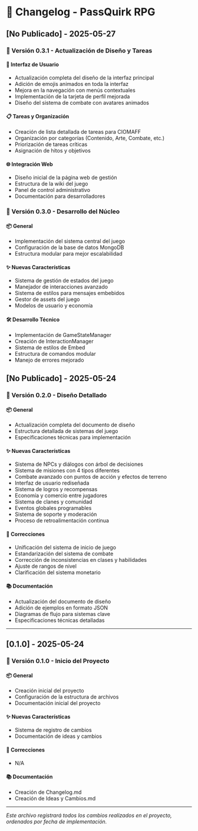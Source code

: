 # 📜 Changelog - PassQuirk RPG

## [No Publicado] - 2025-05-27
### 🚀 Versión 0.3.1 - Actualización de Diseño y Tareas
#### 🎨 Interfaz de Usuario
- Actualización completa del diseño de la interfaz principal
- Adición de emojis animados en toda la interfaz
- Mejora en la navegación con menús contextuales
- Implementación de la tarjeta de perfil mejorada
- Diseño del sistema de combate con avatares animados

#### 📋 Tareas y Organización
- Creación de lista detallada de tareas para CIOMAFF
- Organización por categorías (Contenido, Arte, Combate, etc.)
- Priorización de tareas críticas
- Asignación de hitos y objetivos

#### 🌐 Integración Web
- Diseño inicial de la página web de gestión
- Estructura de la wiki del juego
- Panel de control administrativo
- Documentación para desarrolladores

### 🚀 Versión 0.3.0 - Desarrollo del Núcleo
#### 📦 General
- Implementación del sistema central del juego
- Configuración de la base de datos MongoDB
- Estructura modular para mejor escalabilidad

#### ✨ Nuevas Características
- Sistema de gestión de estados del juego
- Manejador de interacciones avanzado
- Sistema de estilos para mensajes embebidos
- Gestor de assets del juego
- Modelos de usuario y economía

#### 🛠️ Desarrollo Técnico
- Implementación de GameStateManager
- Creación de InteractionManager
- Sistema de estilos de Embed
- Estructura de comandos modular
- Manejo de errores mejorado

## [No Publicado] - 2025-05-24
### 🚀 Versión 0.2.0 - Diseño Detallado
#### 📦 General
- Actualización completa del documento de diseño
- Estructura detallada de sistemas del juego
- Especificaciones técnicas para implementación

#### ✨ Nuevas Características
- Sistema de NPCs y diálogos con árbol de decisiones
- Sistema de misiones con 4 tipos diferentes
- Combate avanzado con puntos de acción y efectos de terreno
- Interfaz de usuario rediseñada
- Sistema de logros y recompensas
- Economía y comercio entre jugadores
- Sistema de clanes y comunidad
- Eventos globales programables
- Sistema de soporte y moderación
- Proceso de retroalimentación continua

#### 🐛 Correcciones
- Unificación del sistema de inicio de juego
- Estandarización del sistema de combate
- Corrección de inconsistencias en clases y habilidades
- Ajuste de rangos de nivel
- Clarificación del sistema monetario

#### 📚 Documentación
- Actualización del documento de diseño
- Adición de ejemplos en formato JSON
- Diagramas de flujo para sistemas clave
- Especificaciones técnicas detalladas

---

## [0.1.0] - 2025-05-24
### 🚀 Versión 0.1.0 - Inicio del Proyecto
#### 📦 General
- Creación inicial del proyecto
- Configuración de la estructura de archivos
- Documentación inicial del proyecto

#### ✨ Nuevas Características
- Sistema de registro de cambios
- Documentación de ideas y cambios

#### 🐛 Correcciones
- N/A

#### 📚 Documentación
- Creación de Changelog.md
- Creación de Ideas y Cambios.md

---
*Este archivo registrará todos los cambios realizados en el proyecto, ordenados por fecha de implementación.*

